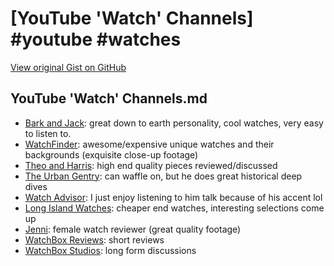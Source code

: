 # [YouTube 'Watch' Channels] #youtube #watches

[View original Gist on GitHub](https://gist.github.com/Integralist/68e71bd4f8374ecf839a7500f9656d36)

## YouTube 'Watch' Channels.md

- [Bark and Jack](https://www.youtube.com/channel/UCvIIb5YF8sUnm1D62jCvVVw): great down to earth personality, cool watches, very easy to listen to.
- [WatchFinder](https://www.youtube.com/user/watchfinder): awesome/expensive unique watches and their backgrounds (exquisite close-up footage)
- [Theo and Harris](https://www.youtube.com/channel/UCqhmd5fM8oJrJnahTxaMUUA): high end quality pieces reviewed/discussed
- [The Urban Gentry](https://www.youtube.com/user/theurbangentry): can waffle on, but he does great historical deep dives
- [Watch Advisor](https://www.youtube.com/channel/UCFh-oKEXamVSLQRzG2_23wQ): I just enjoy listening to him talk because of his accent lol
- [Long Island Watches](https://www.youtube.com/user/islandwatchdotcom): cheaper end watches, interesting selections come up
- [Jenni](https://www.youtube.com/channel/UC4TLvsSDZQb-TBrhDID3jPg): female watch reviewer (great quality footage)
- [WatchBox Reviews](https://www.youtube.com/channel/UCpIdSH75bNfHIsryKCTzTWw): short reviews
- [WatchBox Studios](https://www.youtube.com/user/watchuwantinc): long form discussions

